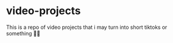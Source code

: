 # video-projects

This is a repo of video projects that i may turn into short tiktoks or something 🤷‍♂️